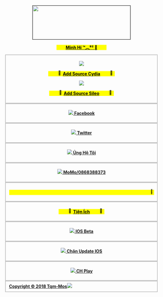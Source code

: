 <!DOCTYPE html>
<html><head>
<link href="JS/styles.css" rel="stylesheet">
<title>Repo by TQM-Mos (Minh Hi)</title>
<meta name='viewport' content='width=320; initial-scale=1.0; maximum-scale=1.0; user-scalable=0;'/>
<meta http-equiv="Content-Type" content="text/html; charset=UTF-8" />
</head>
  <script src="JS/jquery-3.2.1.min.js"></script>
  <script src="JS/description.js?_=4654654"></script>
</head>
<body>
				   <p style="text-align:center;"><IMG height=110 width=320 border=1 src="Mos/logo.png" > </A>
<p style="text-align:center;"><u><mark><strong><MARQUEE behavior=alternate direction=left scrollAmount=3 width="4%"><font face=Webdings></font></MARQUEE><MARQUEE scrollAmount=1 direction=left width="2%">| | |</MARQUEE>Minh Hí ™︵⁹² <MARQUEE scrollAmount=1 direction=right width="2%">| | |</MARQUEE><MARQUEE behavior=alternate direction=right scrollAmount=3 width="4%"><font face=Webdings></font></MARQUEE>
		</div></a>
	</fieldset>
	<fieldset>
		<a class="btn btn-sm btn-default" href="cydia://url/https://cydia.saurik.com/api/share#?source=http://club89-minhhi.github.io/">
				    <p style="text-align:center;"><img class="icon" src="Mos/cydia.png"/>
<p style="text-align:center;"><mark><strong><marquee behavior="alternate" width="10%"></marquee>Add Source Cydia<marquee behavior="alternate" width="10%"></marquee>
		<a href="sileo://source/https://club89-minhhi.github.io/">
					<p style="text-align:center;"><img class="icon" src="Mos/sileo.png"/>
<p style="text-align:center;"><mark><strong><marquee behavior="alternate" width="10%"></marquee>Add Source Sileo<marquee behavior="alternate" width="10%"></marquee>
		</div></a>
	</fieldset>
	<fieldset>
<p style="text-align:center;"><a href="https://www.facebook.com/quangminhdx" target="_blank">
			<img class="icon" src="Mos/fb.png"/>
			<label>Facebook</label>
		</div></a>
	</fieldset>
	<fieldset>
<p style="text-align:center;"><a href="https://twitter.com/tqmmos" target="_blank">
			<img class="icon" src="Mos/twitter.png"/>
			<label>Twitter</label>
		</div></a>
	</fieldset>
	<fieldset>
<p style="text-align:center;"><a href="https://unghotoi.com/tqmmosdonate" target="_blank">
			<img class="icon" src="Mos/donate.png"/>
			<label>Ủng Hộ Tôi</label>
		</div></a>
	</fieldset>
	<fieldset>
<p style="text-align:center;"><a href="https://www.facebook.com/quangminhdx" target="_blank">
			<img class="icon" src="Mos/momo.png"/>
			<label>MoMo/0868388373</label>
	   	</div></a>
	</fieldset>
    <fieldset>
<p style="text-align:center;"><u><mark><strong><marquee behavior="alternate"><marquee width="150">Kho lưu trữ những Tweaks hay</marquee></marquee></p>
		</div></a>
	</fieldset>
	<fieldset>
<p style="text-align:center;"><mark><strong><marquee behavior="alternate" width="10%"></marquee>Tiện Ích<marquee behavior="alternate" width="10%"></marquee>
		</div></a>
	</fieldset>
	<fieldset>
<p style="text-align:center;"><a href="https://tqm-mos.github.io/TQM/ios13.mobileconfig">
			<img class="icon" src="Mos/iosbeta.png"/>
			<label>IOS Beta</label>
		</div></a>
	</fieldset>
	<fieldset>
<p style="text-align:center;"><a href="https://tqm-mos.github.io/TQM/tvOS_12_Beta_Profile.mobileconfig">
			<img class="icon" src="Mos/iosbeta.png"/>
			<label>Chặn Update IOS</label>
		</div></a>
	</fieldset>
    <fieldset>
	<p style="text-align:center;"><a href="https://tqm-mos.github.io/TQM/chplay.mobileconfig">
			<img class="icon" src="Mos/chplay.png"/>
			<label>CH Play</label>
		</div></a>
	</fieldset>
    </fieldset>
        </panel>
			<fieldset class="footer">
				<label>Copyright © 2018 Tqm-Mos</label><img class="icon" src="CydiaIcon.png"/>
			</fieldset>
		</panel>
	</body>
</html>

